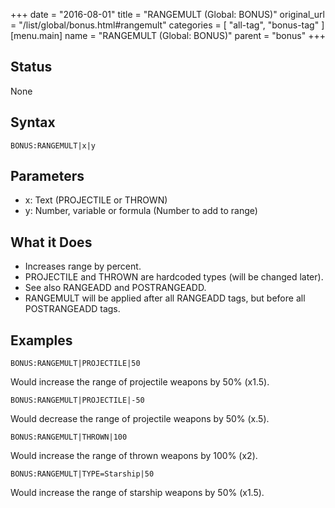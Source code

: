 +++
date = "2016-08-01"
title = "RANGEMULT (Global: BONUS)"
original_url = "/list/global/bonus.html#rangemult"
categories = [ "all-tag", "bonus-tag" ]
[menu.main]
    name = "RANGEMULT (Global: BONUS)"
    parent = "bonus"
+++

## Status

None

## Syntax

`BONUS:RANGEMULT|x|y`

## Parameters

-   x: Text (PROJECTILE or THROWN)
-   y: Number, variable or formula (Number to add
    to range)



What it Does
------------

-   Increases range by percent.
-   PROJECTILE and THROWN are hardcoded types (will be changed later).
-   See also RANGEADD and POSTRANGEADD.
-   RANGEMULT will be applied after all RANGEADD tags, but before all
    POSTRANGEADD tags.

Examples
--------

`BONUS:RANGEMULT|PROJECTILE|50`

Would increase the range of projectile weapons by 50% (x1.5).

`BONUS:RANGEMULT|PROJECTILE|-50`

Would decrease the range of projectile weapons by 50% (x.5).

`BONUS:RANGEMULT|THROWN|100`

Would increase the range of thrown weapons by 100% (x2).

`BONUS:RANGEMULT|TYPE=Starship|50`

Would increase the range of starship weapons by 50% (x1.5).

